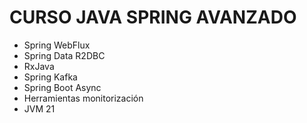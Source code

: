 
# CURSO JAVA SPRING AVANZADO

* Spring WebFlux
* Spring Data R2DBC
* RxJava
* Spring Kafka
* Spring Boot Async
* Herramientas monitorización
* JVM 21
